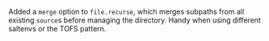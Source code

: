Added a `merge` option to `file.recurse`, which merges subpaths from all existing `source`s before managing the directory. Handy when using different saltenvs or the TOFS pattern.
